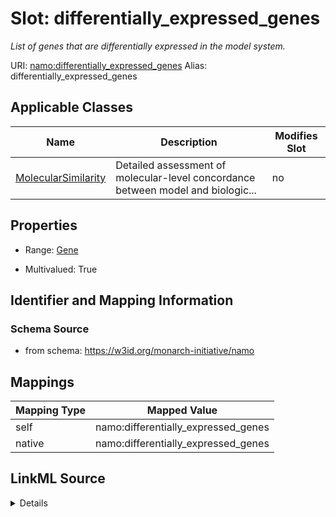 

# Slot: differentially_expressed_genes 


_List of genes that are differentially expressed in the model system._





URI: [namo:differentially_expressed_genes](https://w3id.org/monarch-initiative/namo/differentially_expressed_genes)
Alias: differentially_expressed_genes

<!-- no inheritance hierarchy -->





## Applicable Classes

| Name | Description | Modifies Slot |
| --- | --- | --- |
| [MolecularSimilarity](MolecularSimilarity.md) | Detailed assessment of molecular-level concordance between model and biologic... |  no  |






## Properties

* Range: [Gene](Gene.md)

* Multivalued: True




## Identifier and Mapping Information






### Schema Source


* from schema: https://w3id.org/monarch-initiative/namo




## Mappings

| Mapping Type | Mapped Value |
| ---  | ---  |
| self | namo:differentially_expressed_genes |
| native | namo:differentially_expressed_genes |




## LinkML Source

<details>
```yaml
name: differentially_expressed_genes
description: List of genes that are differentially expressed in the model system.
from_schema: https://w3id.org/monarch-initiative/namo
rank: 1000
alias: differentially_expressed_genes
owner: MolecularSimilarity
domain_of:
- MolecularSimilarity
range: Gene
multivalued: true
inlined: true
inlined_as_list: true

```
</details>